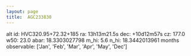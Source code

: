 ```yaml
---
layout: page
title:  AGC233830
--- 
```

alt id: HVC320.95+72.32+185
ra: 13h13m21.5s
dec: +10d12m57s
cz: 177.0
w50: 23.0
abar: 18.3303027798
m_hi: 5.6
n_hi: 18.3442013961
months observable: ['Jan', 'Feb', 'Mar', 'Apr', 'May', 'Dec']
